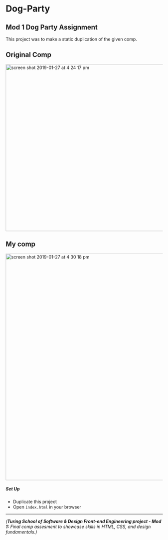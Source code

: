 # Dog-Party

## Mod 1 Dog Party Assignment

This project was to make a static duplication of the given comp. 

## Original Comp

<img width="534" alt="screen shot 2019-01-27 at 4 24 17 pm" src="https://user-images.githubusercontent.com/36940278/51808388-70666e80-2250-11e9-8b60-8aba12ad6ad5.png">


## My comp
<img width="725" alt="screen shot 2019-01-27 at 4 30 18 pm" src="https://user-images.githubusercontent.com/36940278/51808439-f2569780-2250-11e9-9fb0-27f347eb0a01.png">


##### Set Up

* Duplicate this project
* Open `index.html` in your browser
---

_(**Turing School of Software & Design Front-end Engineering project - Mod 1:** Final comp assesment to showcase skills in HTML, CSS, and design fundamentals.)_
